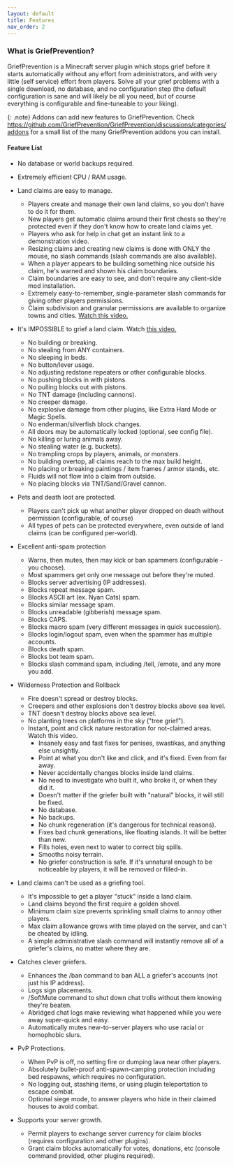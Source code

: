 ```yaml
---
layout: default
title: Features
nav_order: 2
---
```


### What is GriefPrevention?

GriefPrevention is a Minecraft server plugin which stops grief before it starts automatically without any effort from administrators, and with very little (self service) effort from players. Solve all your grief problems with a single download, no database, and no configuration step (the default configuration is sane and will likely be all you need, but of course everything is configurable and fine-tuneable to your liking).

{: .note}
Addons can add new features to GriefPrevention. Check <https://github.com/GriefPrevention/GriefPrevention/discussions/categories/addons> for a small list of the many GriefPrevention addons you can install.

#### Feature List

* No database or world backups required.
* Extremely efficient CPU / RAM usage.
* Land claims are easy to manage.
    * Players create and manage their own land claims, so you don't have to do it for them.
    * New players get automatic claims around their first chests so they're protected even if they don't know how to create land claims yet.
    * Players who ask for help in chat get an instant link to a demonstration video.
    * Resizing claims and creating new claims is done with ONLY the mouse, no slash commands (slash commands are also available).
    * When a player appears to be building something nice outside his claim, he's warned and shown his claim boundaries.
    * Claim boundaries are easy to see, and don't require any client-side mod installation.
    * Extremely easy-to-remember, single-parameter slash commands for giving other players permissions.
    * Claim subdivision and granular permissions are available to organize towns and cities. <a href="http://www.youtube.com/watch?v=I3FLCFam5LI" target="_blank">Watch this video.</a>
* It's IMPOSSIBLE to grief a land claim. Watch <a href="http://www.youtube.com/watch?v=RWekSeMi1OE" target="_blank">this video.</a>
    * No building or breaking.
    * No stealing from ANY containers.
    * No sleeping in beds.
    * No button/lever usage.
    * No adjusting redstone repeaters or other configurable blocks.
    * No pushing blocks in with pistons.
    * No pulling blocks out with pistons.
    * No TNT damage (including cannons).
    * No creeper damage.
    * No explosive damage from other plugins, like Extra Hard Mode or Magic Spells.
    * No enderman/silverfish block changes.
    * All doors may be automatically locked (optional, see config file).
    * No killing or luring animals away.
    * No stealing water (e.g. buckets).
    * No trampling crops by players, animals, or monsters.
    * No building overtop, all claims reach to the max build height.
    * No placing or breaking paintings / item frames / armor stands, etc.
    * Fluids will not flow into a claim from outside.
    * No placing blocks via TNT/Sand/Gravel cannon.
* Pets and death loot are protected.
    * Players can't pick up what another player dropped on death without permission (configurable, of course)
    * All types of pets can be protected everywhere, even outside of land claims (can be configured per-world).
* Excellent anti-spam protection
    * Warns, then mutes, then may kick or ban spammers (configurable - you choose).
    * Most spammers get only one message out before they're muted.
    * Blocks server advertising (IP addresses).
    * Blocks repeat message spam.
    * Blocks ASCII art (ex. Nyan Cats) spam.
    * Blocks similar message spam.
    * Blocks unreadable (gibberish) message spam.
    * Blocks CAPS.
    * Blocks macro spam (very different messages in quick succession).
    * Blocks login/logout spam, even when the spammer has multiple accounts.
    * Blocks death spam.
    * Blocks bot team spam.
    * Blocks slash command spam, including /tell, /emote, and any more you add.

* Wilderness Protection and Rollback
    * Fire doesn't spread or destroy blocks.
    * Creepers and other explosions don't destroy blocks above sea level.
    * TNT doesn't destroy blocks above sea level.
    * No planting trees on platforms in the sky ("tree grief").
    * Instant, point and click nature restoration for not-claimed areas. Watch this video.
        * Insanely easy and fast fixes for penises, swastikas, and anything else unsightly.
        * Point at what you don't like and click, and it's fixed. Even from far away.
        * Never accidentally changes blocks inside land claims.
        * No need to investigate who built it, who broke it, or when they did it.
        * Doesn't matter if the griefer built with "natural" blocks, it will still be fixed.
        * No database.
        * No backups.
        * No chunk regeneration (it's dangerous for technical reasons).
        * Fixes bad chunk generations, like floating islands. It will be better than new.
        * Fills holes, even next to water to correct big spills.
        * Smooths noisy terrain.
        * No griefer construction is safe. If it's unnatural enough to be noticeable by players, it will be removed or filled-in.

* Land claims can't be used as a griefing tool.
    * It's impossible to get a player "stuck" inside a land claim.
    * Land claims beyond the first require a golden shovel.
    * Minimum claim size prevents sprinkling small claims to annoy other players.
    * Max claim allowance grows with time played on the server, and can't be cheated by idling.
    * A simple administrative slash command will instantly remove all of a griefer's claims, no matter where they are.

* Catches clever griefers.
    * Enhances the /ban command to ban ALL a griefer's accounts (not just his IP address).
    * Logs sign placements.
    * /SoftMute command to shut down chat trolls without them knowing they're beaten.
    * Abridged chat logs make reviewing what happened while you were away super-quick and easy.
    * Automatically mutes new-to-server players who use racial or homophobic slurs.

* PvP Protections.
    * When PvP is off, no setting fire or dumping lava near other players.
    * Absolutely bullet-proof anti-spawn-camping protection including bed respawns, which requires no configuration.
    * No logging out, stashing items, or using plugin teleportation to escape combat.
    * Optional siege mode, to answer players who hide in their claimed houses to avoid combat.

* Supports your server growth.
    * Permit players to exchange server currency for claim blocks (requires configuration and other plugins).
    * Grant claim blocks automatically for votes, donations, etc (console command provided, other plugins required).

